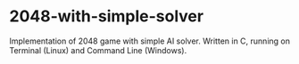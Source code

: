# 2048-with-simple-solver
Implementation of 2048 game with simple AI solver.
Written in C, running on Terminal (Linux) and Command Line (Windows).
